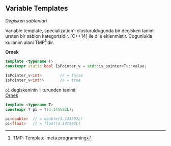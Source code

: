 ## Variable Templates
*Degisken sablonlari*  

Variable template, specialization'i olusturuldugunda bir degisken tanimi ureten bir sablon kategorisidir. [C++14] ile dile eklenmistir. Cogunlukla kullanim alani TMP[^tmp]'dir.

[^tmp]: TMP: Template-meta programming

**Ornek**  
```C++
template <typename T>
constexpr static bool IsPointer_v = std::is_pointer<T>::value;

IsPointer_v<int>        // = false
IsPointer_v<int*>       // = true
```

`pi` degiskeninin `T` turunden tanimi:  
[Ornek](res/src/variable_template01.cpp)
```C++
template <typename T>
constexpr T pi = T(3.141592L);

pi<double>  // = double(3.141592L)
pi<float>   // = float(3.141592L)
```
